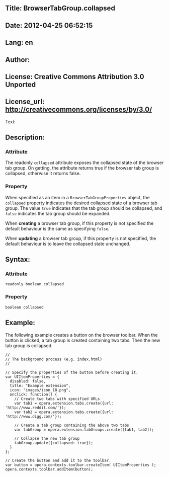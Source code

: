 Title: BrowserTabGroup.collapsed
----
Date: 2012-04-25 06:52:15
----
Lang: en
----
Author: 
----
License: Creative Commons Attribution 3.0 Unported
----
License_url: http://creativecommons.org/licenses/by/3.0/
----
Text:

<h2>Description:</h2>

<h3>Attribute</h3>

<p>The readonly <code>collapsed</code> attribute exposes the collapsed state of the browser tab group. On getting, the attribute returns true if the browser tab group is collapsed, otherwise it returns false.</p>

<h3>Property</h3>

<p>When specified as an item in a <code>BrowserTabGroupProperties</code> object, the <code>collapsed</code> property indicates the desired collapsed state of a browser tab group. The value <code>true</code> indicates that the tab group should be collapsed, and <code>false</code> indicates the tab group should be expanded.</p>

<p>When <b>creating</b> a browser tab group, if this property is not specified the default behaviour is the same as specifying <code>false</code>.</p>

<p>When <b>updating</b> a browser tab group, if this property is not specified, the default behaviour is to leave the collapsed state unchanged.</p>

<h2>Syntax:</h2>

<h3>Attribute</h3>

<p><code>readonly boolean collapsed</code></p>

<h3>Property</h3>

<p><code>boolean collapsed</code></p>

<h2>Example:</h2>

<p>The following example creates a button on the browser toolbar. When the button is clicked, a tab group is created containing two tabs. Then the new tab group is collapsed.</p>

<pre><code>//
// The background process (e.g. index.html) 
//

// Specify the properties of the button before creating it.
var UIItemProperties = {
  disabled: false,
  title: &quot;Example extension&quot;,
  icon: &quot;images/icon_18.png&quot;,
  onclick: function() {
    // Create two tabs with specified URLs
    var tab1 = opera.extension.tabs.create({url: &#39;http://www.reddit.com/&#39;});
    var tab2 = opera.extension.tabs.create({url: &#39;http://www.digg.com/&#39;});
    
    // Create a tab group containing the above two tabs
    var tabGroup = opera.extension.tabGroups.create([tab1, tab2]);
    
    // Collapse the new tab group
    tabGroup.update({collapsed: true});
  }
};

// Create the button and add it to the toolbar.
var button = opera.contexts.toolbar.createItem( UIItemProperties );  
opera.contexts.toolbar.addItem(button);</code></pre>


